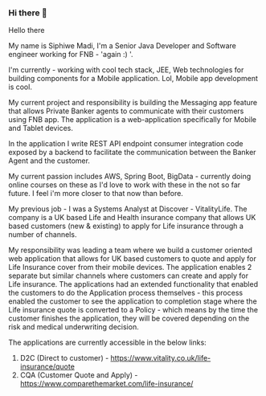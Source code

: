 ### Hi there 👋

<!--
**cpwere/cpwere** is a ✨ _special_ ✨ repository because its `README.md` (this file) appears on your GitHub profile.

Here are some ideas to get you started:

- 🔭 I’m currently working on ...
- 🌱 I’m currently learning ...
- 👯 I’m looking to collaborate on ...
- 🤔 I’m looking for help with ...
- 💬 Ask me about ...
- 📫 How to reach me: ...
- 😄 Pronouns: ...
- ⚡ Fun fact: ...
-->

Hello there 

My name is Siphiwe Madi, I'm a Senior Java Developer and Software engineer working for FNB - 'again :) '. 

I'm currently - working with cool tech stack, JEE, Web technologies for building components for a Mobile application. 
Lol, Mobile app development is cool. 

My current project and responsibility is building the Messaging app feature that allows Private Banker agents to communicate 
with their customers using FNB app. The application is a web-application specifically for Mobile and Tablet devices. 

In the application I write REST API endpoint consumer integration code exposed by a backend to facilitate
the communication between the Banker Agent and the customer. 

My current passion includes AWS, Spring Boot, BigData - currently doing online courses on these as I'd love to work with these 
in the not so far future. I feel i'm more closer to that now than before. 

My previous job - I was a Systems Analyst at Discover - VitalityLife. The company is a UK based Life and Health insurance company 
that allows UK based customers (new & existing) to apply for Life insurance through a number of channels. 

My responsibility was leading a team where we build a customer oriented web application that allows for UK based customers to quote and apply for Life Insurance cover from their mobile devices. The application enables 2 separate but similar channels where customers can create and apply for Life insurance. 
The applications had an extended functionality that enabled the customers to do the Application process themselves - this process enabled the customer to see the application to completion stage where the Life insurance quote is converted to a Policy - which means by the time the customer finishes the application, they will be covered depending on the 
risk and medical underwriting decision. 

The applications are currently accessible in the below links: 

1. D2C (Direct to customer) - https://www.vitality.co.uk/life-insurance/quote
2. CQA (Customer Quote and Apply) - https://www.comparethemarket.com/life-insurance/
